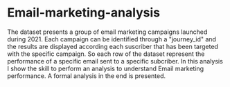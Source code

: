 # Email-marketing-analysis

The dataset presents a group of email marketing campaigns launched during 2021.
Each campaign can be identified through a "journey_id" and the results are displayed according each suscriber that has been targeted with the specific campaign.
So each row of the dataset represent the performance of a specific email sent to a specific subcriber.
In this analysis I show the skill to perform an analysis to understand Email marketing performance.
A formal analysis in the end is presented.
